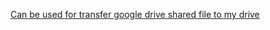 <a target="_blank" href="https://colab.research.google.com/github/AsadIslam111/Drive-File-Transfer/blob/main/Shared_File_Transfer.ipynb">

Can be used for transfer google drive shared file to my drive 
